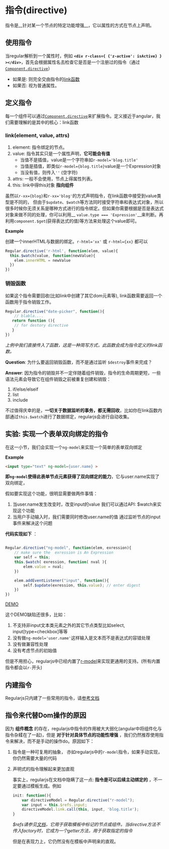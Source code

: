 
# 指令(directive)

指令是__针对某一个节点的特定功能增强__，它以属性的方式在节点上声明。


## 使用指令

当regular解析到一个属性时，例如 __`<div r-class={ {'z-active': isActive} } ></div>`__，首先会根据属性名去检查它是否是一个注册过的指令（通过[`Component.directive`]({{ref}}?api-zh#directive)）

- 如果是: 则完全交由指令的[link函数](#link)
- 如果否: 视为普通属性。


## 定义指令

每一个组件可以通过[`Component.directive`]({{ref}}?api-zh#directive)来扩展指令。定义接近于angular，我们需要理解的是其中的核心：link函数

<a name="link"></a>
### link(element, value, attrs)

1. element: 指令绑定的节点。
2. value:  指令其实只是一个属性声明，__它可能会有值__
    - 当值不是插值，value是一个字符串如`r-model='blog.title'`
    - 当值是插值，即类似`r-model={blog.title}`value是一个Expression对象
    - 当没有值，则传入`''` (空字符)
3. attrs: 一般不会使用，节点上得属性列表。
4. this: link中得this对象 __指向组件__

虽然以`r-xx={blog}`和`r-xx='blog'`的方式声明指令，在link函数中接受到value类型是不同的，
但由于`$update`、`$watch`等方法同时接受字符串和表达式对象，所以很多时候你无须关系是哪种方式进行的指令绑定。但如果你需要根据是否是表达式对象来做不同的处理，你可以利用__ `value.type === 'Expression'`__来判断。再利用`component.$get`(获得表达式的值)等方法来处理这个value即可。


__Example__

创建一个innerHTML与数据的绑定。`r-html='xx'` 或 `r-html={xx}` 都可以

```js
Regular.directive('r-html', function(elem, value){
  this.$watch(value, function(newValue){
    elem.innerHTML = newValue
  })
})
```


### 销毁函数

如果这个指令需要回收(比如link中创建了其它dom元素等), link函数需要返回一个函数用于指令销毁工作。
```js
Regular.directive("date-picker", function(){
    // blabla....
   return function (){
    // for destory directive
   } 
})
```

_上例中我们直接传入了函数，这是一种简写方式，此函数会成为指令定义的link函数。_

__Question__: 为什么要返回销毁函数，而不是通过监听 `$destroy`事件来完成？

__Answer__: 因为指令的销毁并不一定伴随着组件销毁，指令的生命周期更短，一些语法元素会导致它在组件销毁之前被重复创建和销毁：

1. if/else/elseif 
2. list 
3. include 

不过值得庆幸的是，__一切关于数据监听的事务，都无需回收__，比如你在link函数内部通过`this.$watch`进行了数据绑定，regularjs会进行自动收集。


## 实验: 实现一个表单双向绑定的指令

在这一小节，我们会实现一个`ng-model`来实现一个简单的表单双向绑定

__Example__

```html
<input type="text" ng-model={user.name} >
```


__即`ng-model`使得此表单节点元素获得了双向绑定的能力__，它与user.name实现了双向绑定，

假如要实现这个功能，很明显需要做两件事情：

1. 当user.name发生改变时，改变input的value
    我们可以通过API: $watch来实现这个功能
2. 当用户手动输入时，我们需要同时修改user.name的值
    通过监听节点的input事件来解决这个问题

__代码实现如下__ ：

```javascript

Regular.directive("ng-model", function(elem, exression){
    // make sure the  exression is An Expression
    var self = this;
    this.$watch( exression, function( nval ){
        elem.value = nval;
    }) 

    elem.addEventListener("input", function(){
        self.$update(exression, this.value); // enter digest
    })
})

```
[DEMO]()


这个DEMO缺陷还很多，比如：

1. 不支持非input文本类元素之外的其它节点类型比如select, input[type=checkbox]等等
2. 没有做`ng-model='user.name'`这样输入是文本而不是表达式的容错处理
3. 没有做兼容性处理
4. 没有考虑节点的初始值

但是不用担心，regularjs中已经内置了[r-model](./builtin.md)来实现更通用的支持。(所有内置指令都会以`r-`开头)

## 内建指令

Regularjs只内建了一些常用的指令，请[参考文档]()


## 指令来代替Dom操作的原因

因为 __组件概念__ 的存在，regularjs中指令的作用被大大弱化(angular中将组件化与指令杂糅在了一起)，但是 __对于针对具体节点的功能性增强__ ，我们仍然推荐使用指令来解决，而不是手动的操作do。原因如下：

1. 指令是一种可复用的抽象，
   亦如regularjs中的`r-model`指令，如果手动实现，你仍然需要大量的代码
2. 声明式的指令理解起来更加直观

    事实上，regularjs在文档中隐瞒了这一点:  __指令是可以后续主动绑定的__ ，不一定要通过模板生成。例如
    ```js
    init: function(){
        var directiveModel = Regular.directive("r-model");
        var input = this.$refs.input;
        directiveModel.link.call(this, input, 'blog.title');
    }
    ```
    _$refs请参见[文档]({{ref}}?api-zh#refs)，它用于获取模板中标记的节点或组件。当directive方法不传入factory时，它成为一个getter方法，用于获取指定的指令_

    但是在表现力上，它仍然没有在模板中声明来的直观。


